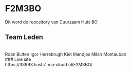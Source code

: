 # F2M3BO
Dit word de repository van Duurzaam Huis BO
## Team Leden
<br>
Roan Bulten 
Igor Herrebrugh
Kiet Mandjes
Milan Montauban
<br>
### Live site 
<br>
https://33993.hosts1.ma-cloud.nl/F2M3BO/
